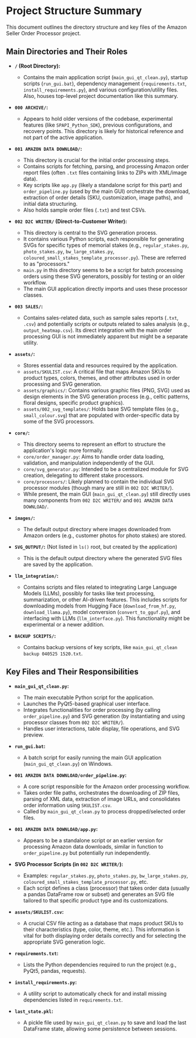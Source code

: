 # Project Structure Summary

This document outlines the directory structure and key files of the Amazon Seller Order Processor project.

## Main Directories and Their Roles

*   **`/` (Root Directory):**
    *   Contains the main application script (`main_gui_qt_clean.py`), startup scripts (`run_gui.bat`), dependency management (`requirements.txt`, `install_requirements.py`), and various configuration/utility files. Also, houses top-level project documentation like this summary.

*   **`000 ARCHIVE/`:**
    *   Appears to hold older versions of the codebase, experimental features (like `SPAPI_Python_SDK`), previous configurations, and recovery points. This directory is likely for historical reference and not part of the active application.

*   **`001 AMAZON DATA DOWNLOAD/`:**
    *   This directory is crucial for the initial order processing steps.
    *   Contains scripts for fetching, parsing, and processing Amazon order report files (often `.txt` files containing links to ZIPs with XML/image data).
    *   Key scripts like `app.py` (likely a standalone script for this part) and `order_pipeline.py` (used by the main GUI) orchestrate the download, extraction of order details (SKU, customization, image paths), and initial data structuring.
    *   Also holds sample order files (`.txt`) and test CSVs.

*   **`002 D2C WRITER/` (Direct-to-Customer Writer):**
    *   This directory is central to the SVG generation process.
    *   It contains various Python scripts, each responsible for generating SVGs for specific types of memorial stakes (e.g., `regular_stakes.py`, `photo_stakes.py`, `bw_large_stakes.py`, `coloured_small_stakes_template_processor.py`). These are referred to as "processors."
    *   `main.py` in this directory seems to be a script for batch processing orders using these SVG generators, possibly for testing or an older workflow.
    *   The main GUI application directly imports and uses these processor classes.

*   **`003 SALES/`:**
    *   Contains sales-related data, such as sample sales reports (`.txt`, `.csv`) and potentially scripts or outputs related to sales analysis (e.g., `output_heatmap.csv`). Its direct integration with the main order processing GUI is not immediately apparent but might be a separate utility.

*   **`assets/`:**
    *   Stores essential data and resources required by the application.
    *   `assets/SKULIST.csv`: A critical file that maps Amazon SKUs to product types, colors, themes, and other attributes used in order processing and SVG generation.
    *   `assets/graphics/`: Contains various graphic files (PNG, SVG) used as design elements in the SVG generation process (e.g., celtic patterns, floral designs, specific product graphics).
    *   `assets/002_svg_templates/`: Holds base SVG template files (e.g., `small_colour.svg`) that are populated with order-specific data by some of the SVG processors.

*   **`core/`:**
    *   This directory seems to represent an effort to structure the application's logic more formally.
    *   `core/order_manager.py`: Aims to handle order data loading, validation, and manipulation independently of the GUI.
    *   `core/svg_generator.py`: Intended to be a centralized module for SVG creation, delegating to different stake processors.
    *   `core/processors/`: Likely planned to contain the individual SVG processor modules (though many are still in `002 D2C WRITER/`).
    *   While present, the main GUI (`main_gui_qt_clean.py`) still directly uses many components from `002 D2C WRITER/` and `001 AMAZON DATA DOWNLOAD/`.

*   **`images/`:**
    *   The default output directory where images downloaded from Amazon orders (e.g., customer photos for photo stakes) are stored.

*   **`SVG_OUTPUT/`:** (Not listed in `ls()` root, but created by the application)
    *   This is the default output directory where the generated SVG files are saved by the application.

*   **`llm_integration/`:**
    *   Contains scripts and files related to integrating Large Language Models (LLMs), possibly for tasks like text processing, summarization, or other AI-driven features. This includes scripts for downloading models from Hugging Face (`download_from_hf.py`, `download_llama.py`), model conversion (`convert_to_gguf.py`), and interfacing with LLMs (`llm_interface.py`). This functionality might be experimental or a newer addition.

*   **`BACKUP SCRIPTS/`:**
    *   Contains backup versions of key scripts, like `main_gui_qt_clean backup 040525 1520.txt`.

## Key Files and Their Responsibilities

*   **`main_gui_qt_clean.py`:**
    *   The main executable Python script for the application.
    *   Launches the PyQt5-based graphical user interface.
    *   Integrates functionalities for order processing (by calling `order_pipeline.py`) and SVG generation (by instantiating and using processor classes from `002 D2C WRITER/`).
    *   Handles user interactions, table display, file operations, and SVG preview.

*   **`run_gui.bat`:**
    *   A batch script for easily running the main GUI application (`main_gui_qt_clean.py`) on Windows.

*   **`001 AMAZON DATA DOWNLOAD/order_pipeline.py`:**
    *   A core script responsible for the Amazon order processing workflow.
    *   Takes order file paths, orchestrates the downloading of ZIP files, parsing of XML data, extraction of image URLs, and consolidates order information using `SKULIST.csv`.
    *   Called by `main_gui_qt_clean.py` to process dropped/selected order files.

*   **`001 AMAZON DATA DOWNLOAD/app.py`:**
    *   Appears to be a standalone script or an earlier version for processing Amazon data downloads, similar in function to `order_pipeline.py` but potentially run independently.

*   **SVG Processor Scripts (in `002 D2C WRITER/`):**
    *   Examples: `regular_stakes.py`, `photo_stakes.py`, `bw_large_stakes.py`, `coloured_small_stakes_template_processor.py`, etc.
    *   Each script defines a class (processor) that takes order data (usually a pandas DataFrame row or subset) and generates an SVG file tailored to that specific product type and its customizations.

*   **`assets/SKULIST.csv`:**
    *   A crucial CSV file acting as a database that maps product SKUs to their characteristics (type, color, theme, etc.). This information is vital for both displaying order details correctly and for selecting the appropriate SVG generation logic.

*   **`requirements.txt`:**
    *   Lists the Python dependencies required to run the project (e.g., PyQt5, pandas, requests).

*   **`install_requirements.py`:**
    *   A utility script to automatically check for and install missing dependencies listed in `requirements.txt`.

*   **`last_state.pkl`:**
    *   A pickle file used by `main_gui_qt_clean.py` to save and load the last DataFrame state, allowing some persistence between sessions.
```
